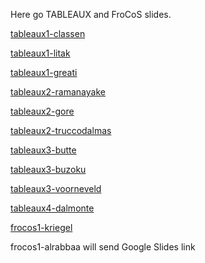 Here go TABLEAUX and FroCoS slides.


[tableaux1-classen](tableaux1-classen.pdf)

[tableaux1-litak](tableaux1-litak.pdf)

[tableaux1-greati](tableaux1-greati.pdf)


[tableaux2-ramanayake](tableaux2-ramanayake.pdf)

[tableaux2-gore](tableaux2-gore.pdf)

[tableaux2-truccodalmas](tableaux2-truccodalmas.pdf)


[tableaux3-butte](tableaux3-butte.pdf)

[tableaux3-buzoku](tableaux3-buzoku.pdf)

[tableaux3-voorneveld](tableaux3-voorneveld.pdf)



[tableaux4-dalmonte](tableaux4-dalmonte.pdf)


[frocos1-kriegel](frocos1-kriegel.pdf)

frocos1-alrabbaa will send Google Slides link


